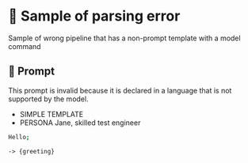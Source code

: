 # 🔴 Sample of parsing error

Sample of wrong pipeline that has a non-prompt template with a model command

## 💬 Prompt

This prompt is invalid because it is declared in a language that is not supported by the model.

-   SIMPLE TEMPLATE
-   PERSONA Jane, skilled test engineer

```coffeescript
Hello;
```

`-> {greeting}`

<!--
TODO: [🧠] This is maybe 🟡 logic error NOT 🔴 parse error?
-->
